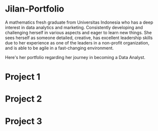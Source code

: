 # Jilan-Portfolio
A mathematics fresh graduate from Universitas Indonesia who has a deep interest in data analytics and marketing. Consistently developing and challenging herself in various aspects and eager to learn new things. She sees herself as someone detailed, creative, has excellent leadership skills due to her experience as one of the leaders in a non-profit organization, and is able to be agile in a fast-changing environment.

Here's her portfolio regarding her journey in becoming a Data Analyst. 

# Project 1 
# Project 2
# Project 3
